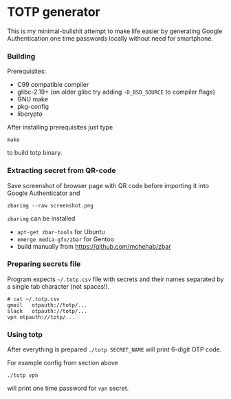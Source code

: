# TOTP generator

This is my minimal-bullshit attempt to make life easier by
generating Google Authentication one time passwords locally
without need for smartphone.

### Building
Prerequisites:

- C99 compatible compiler
- glibc-2.19+ (on older glibc try adding `-D_BSD_SOURCE` to compiler flags)
- GNU make
- pkg-config
- libcrypto

After installing prerequisites just type
```
make
```
to build totp binary.

### Extracting secret from QR-code
Save screenshot of browser page with QR code before
importing it into Google Authenticator and

```
zbarimg --raw screenshot.png
```

`zbarimg` can be installed
- `apt-get zbar-tools` for Ubuntu
- `emerge media-gfx/zbar` for Gentoo
- build manually from https://github.com/mchehab/zbar

### Preparing secrets file
Program expects `~/.totp.csv` file with secrets and their names separated
by a single tab character (not spaces!).
```
# cat ~/.totp.csv
gmail   otpauth://totp/...
slack   otpauth://totp/...
vpn	otpauth://totp/...
```

### Using totp
After everything is prepared `./totp SECRET_NAME` will print 6-digit OTP code.

For example config from section above
```
./totp vpn
```
will print one time password for `vpn` secret.
